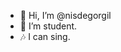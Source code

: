 - 👋 Hi, I’m @nisdegorgil
- 🌱 I’m student.
- 🎶 I can sing.

<!---
nisdegorgil/nisdegorgil is a ✨ special ✨ repository because its `README.md` (this file) appears on your GitHub profile.
You can click the Preview link to take a look at your changes.
--->
